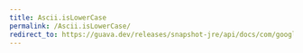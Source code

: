 ```yaml
---
title: Ascii.isLowerCase
permalink: /Ascii.isLowerCase/
redirect_to: https://guava.dev/releases/snapshot-jre/api/docs/com/google/common/base/Ascii.html#isLowerCase-char-
---
```

